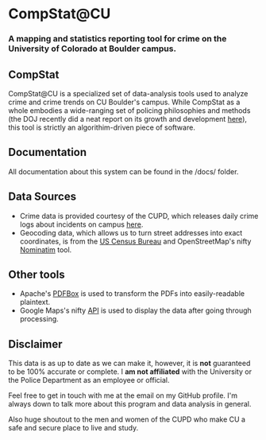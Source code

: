 # CompStat@CU
### A mapping and statistics reporting tool for crime on the University of Colorado at Boulder campus.

## CompStat
CompStat@CU is a specialized set of data-analysis tools used to analyze crime and crime trends on CU Boulder's campus. While CompStat as a whole embodies a wide-ranging set of policing philosophies and methods (the DOJ recently did a neat report on its growth and development [here](https://www.bja.gov/publications/perf-compstat.pdf)), this tool is strictly an algorithim-driven piece of software. 

## Documentation
All documentation about this system can be found in the /docs/ folder.

## Data Sources
- Crime data is provided courtesy of the CUPD, which releases daily crime logs about incidents on campus [here](https://www.colorado.edu/police/records-reports/daily-crime-log).   
- Geocoding data, which allows us to turn street addresses into exact coordinates, is from the [US Census Bureau](https://www.census.gov/geo/maps-data/data/geocoder.html) and OpenStreetMap's nifty [Nominatim](https://wiki.openstreetmap.org/wiki/Nominatim) tool. 

## Other tools
- Apache's [PDFBox](https://pdfbox.apache.org/) is used to transform the PDFs into easily-readable plaintext.   
- Google Maps's nifty [API](https://developers.google.com/maps) is used to display the data after going through processing.   

## Disclaimer
This data is as up to date as we can make it, however, it is **not** guaranteed to be 100% accurate or complete.
I **am not affiliated** with the University or the Police Department as an employee or official.


Feel free to get in touch with me at the email on my GitHub profile. I'm always down to talk more about this program and data analysis in general.


Also huge shoutout to the men and women of the CUPD who make CU a safe and secure place to live and study.
